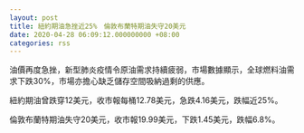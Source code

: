 ```yaml
---
layout: post
title: 紐約期油急挫近25%　倫敦布蘭特期油失守20美元
date: 2020-04-28 06:09:12.000000000 +08:00
categories: rss
---
```


油價再度急挫，新型肺炎疫情令原油需求持續疲弱，市場數據顯示，全球燃料油需求下跌30%，市場亦擔心缺乏儲存空間吸納過剩的供應。

紐約期油曾跌穿12美元，收市報每桶12.78美元，急跌4.16美元，跌幅近25%。

倫敦布蘭特期油失守20美元，收市報19.99美元，下跌1.45美元，跌幅6.8%。
